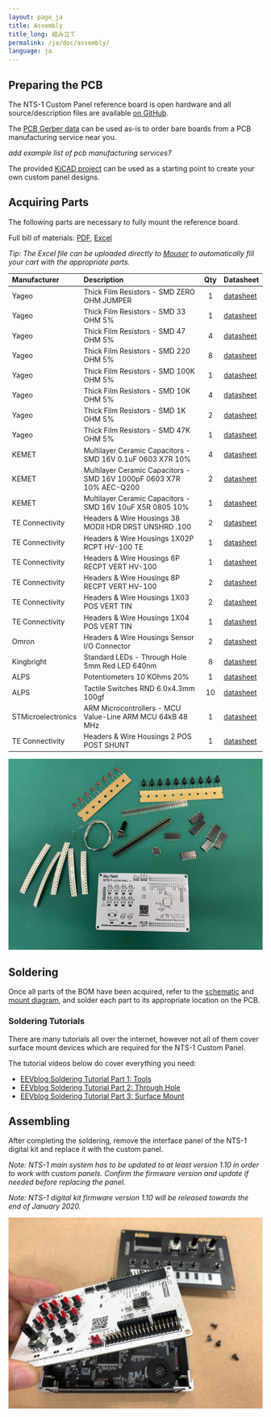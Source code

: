 ```yaml
---
layout: page_ja
title: Assembly
title_long: 組み立て
permalink: /ja/doc/assembly/
language: ja
---
```



## Preparing the PCB

The NTS-1 Custom Panel reference board is open hardware and all source/description files are available [on GitHub](https://github.com/korginc/nts-1-customizations/tree/master/Custom_Panel_RevB). 

The [PCB Gerber data](https://github.com/korginc/nts-1-customizations/tree/master/Custom_Panel_RevB/Gerber) can be used as-is to order bare boards from a PCB manufacturing service near you. 

_add example list of pcb manufacturing services?_

The provided [KiCAD project](https://github.com/korginc/nts-1-customizations/tree/master/Custom_Panel_RevB/KiCAD) can be used as a starting point to create your own custom panel designs.

## Acquiring Parts

The following parts are necessary to fully mount the reference board. 

Full bill of materials: [PDF](https://github.com/korginc/nts-1-customizations/raw/master/Custom_Panel_RevB/BOM-mouser.pdf), [Excel](https://github.com/korginc/nts-1-customizations/raw/master/Custom_Panel_RevB/BOM-mouser.xls)

_Tip: The Excel file can be uploaded directly to [Mouser](https://www.mounser.com) to automatically fill your cart with the appropriate parts._

| Manufacturer       | Description                                                           | Qty | Datasheet     |
|:------------------ |:--------------------------------------------------------------------- |:--------:|:------------- |
| Yageo              | Thick Film Resistors - SMD ZERO OHM JUMPER                            | 1   | [datasheet](https://www.mouser.com/datasheet/2/447/PYu-RC_Group_51_RoHS_L_10-1664068.pdf) |
| Yageo              | Thick Film Resistors - SMD 33 OHM 5%                                  | 1   | [datasheet](https://www.mouser.com/datasheet/2/447/PYu-RC_Group_51_RoHS_L_10-1664068.pdf) |
| Yageo              | Thick Film Resistors - SMD 47 OHM 5%                                  | 4   | [datasheet](https://www.mouser.com/datasheet/2/447/PYu-RC_Group_51_RoHS_L_10-1664068.pdf) |
| Yageo              | Thick Film Resistors - SMD 220 OHM 5%                                 | 8   | [datasheet](https://www.mouser.com/datasheet/2/447/PYu-RC_Group_51_RoHS_L_10-1664068.pdf) |
| Yageo              | Thick Film Resistors - SMD 100K OHM 5%                                | 1   | [datasheet](https://www.mouser.com/datasheet/2/447/PYu-RC_Group_51_RoHS_L_10-1664068.pdf) |
| Yageo              | Thick Film Resistors - SMD 10K OHM 5%                                 | 4   | [datasheet](https://www.mouser.com/datasheet/2/447/PYu-RC_Group_51_RoHS_L_10-1664068.pdf) |
| Yageo              | Thick Film Resistors - SMD 1K OHM 5%                                  | 2   | [datasheet](https://www.mouser.com/datasheet/2/447/PYu-RC_Group_51_RoHS_L_10-1664068.pdf) |
| Yageo              | Thick Film Resistors - SMD 47K OHM 5%                                 | 1   | [datasheet](https://www.mouser.com/datasheet/2/447/PYu-RC_Group_51_RoHS_L_10-1664068.pdf) |
| KEMET              | Multilayer Ceramic Capacitors - SMD 16V 0.1uF 0603 X7R 10%            | 4   | [datasheet](https://www.mouser.com/datasheet/2/212/KEM_C1090_X7R_ESD-1103328.pdf) |
| KEMET              | Multilayer Ceramic Capacitors - SMD 16V 1000pF 0603 X7R 10% AEC-Q200  | 2   | [datasheet](https://www.mouser.com/datasheet/2/212/KEM_C1090_X7R_ESD-1103328.pdf) |
| KEMET              | Multilayer Ceramic Capacitors - SMD 16V 10uF X5R 0805 10%             | 1   | [datasheet](https://www.mouser.com/datasheet/2/212/KEM_C1006_X5R_SMD-1103249.pdf) |
| TE Connectivity    | Headers & Wire Housings 38 MODII HDR DRST UNSHRD .100                 | 2   | [datasheet](https://www.mouser.com/datasheet/2/418/NG_CD_87215_J4-642383.pdf) |
| TE Connectivity    | Headers & Wire Housings 1X02P RCPT HV-100 TE                          | 1   | [datasheet](https://www.mouser.com/datasheet/2/418/NG_CD_215299_E-1247332.pdf) |
| TE Connectivity    | Headers & Wire Housings 6P RECPT VERT HV-100                          | 1   | [datasheet](https://www.mouser.com/datasheet/2/418/NG_CD_215299_E-1247285.pdf) |
| TE Connectivity    | Headers & Wire Housings 8P RECPT VERT HV-100                          | 2   | [datasheet](https://www.mouser.com/datasheet/2/418/NG_CD_215299_E-1247329.pdf) |
| TE Connectivity    | Headers & Wire Housings 1X03 POS VERT TIN                             | 2   | [datasheet](https://www.mouser.com/datasheet/2/418/NG_CD_826629_AC-1262378.pdf) |
| TE Connectivity    | Headers & Wire Housings 1X04 POS VERT TIN                             | 1   | [datasheet](https://www.mouser.com/datasheet/2/418/NG_CD_826629_AC-673695.pdf) |
| Omron              | Headers & Wire Housings Sensor I/O Connector                          | 2   | [datasheet](https://www.mouser.com/datasheet/2/307/en-xg8-1539045.pdf) |
| Kingbright         | Standard LEDs - Through Hole 5mm Red LED 640nm                        | 8   | [datasheet](https://www.mouser.com/datasheet/2/216/WP7113SRD-J4-1114353.pdf) |
| ALPS               | Potentiometers 10 KOhms 20%                                           | 1   | [datasheet](https://www.mouser.com/catalog/specsheets/alps_alps-s-a0003696969-1.pdf) |
| ALPS               | Tactile Switches RND 6.0x4.3mm 100gf                                  | 10  | [datasheet](https://www.mouser.com/catalog/specsheets/alps_alps-s-a0002902225-1.pdf) |
| STMicroelectronics | ARM Microcontrollers - MCU Value-Line ARM MCU 64kB 48 MHz             |  1  | [datasheet](https://www.mouser.com/datasheet/2/389/stm32f030f4-956260.pdf) |
| TE Connectivity    | Headers & Wire Housings 2 POS POST SHUNT                              | 1   | [datasheet](https://www.mouser.com/datasheet/2/418/NG_SS_108-37006_D-876462.pdf) |

![NTS-1 Custom Panel Rev.B and Parts](../assets/NTS-1_ref_cp_revb_assembly.jpg)

## Soldering

Once all parts of the BOM have been acquired, refer to the [schematic](https://github.com/korginc/nts-1-customizations/blob/master/Custom_Panel_RevB/schematic.pdf) and [mount diagram](https://github.com/korginc/nts-1-customizations/blob/master/Custom_Panel_RevB/mount_diagram.pdf), and solder each part to its appropriate location on the PCB.

### Soldering Tutorials

There are many tutorials all over the internet, however not all of them cover surface mount devices which are required for the NTS-1 Custom Panel. 

The tutorial videos below do cover everything you need: 

* [EEVblog Soldering Tutorial Part 1: Tools](https://www.youtube.com/watch?v=J5Sb21qbpEQ)
* [EEVblog Soldering Tutorial Part 2: Through Hole](https://www.youtube.com/watch?v=fYz5nIHH0iY)
* [EEVblog Soldering Tutorial Part 3: Surface Mount](https://www.youtube.com/watch?v=fYz5nIHH0iY)

## Assembling

After completing the soldering, remove the interface panel of the NTS-1 digital kit and replace it with the custom panel.

_Note: NTS-1 main system has to be updated to at least version 1.10 in order to work with custom panels. Confirm the firmware version and update if needed before replacing the panel._

_Note: NTS-1 digital kit firmware version 1.10 will be released towards the end of January 2020._

![Replacing the NTS-1 digital kit's Panel](../assets/NTS-1_ref_cp_revb_replace.jpg)
